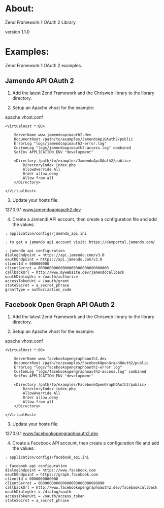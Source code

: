 About:
======

Zend Framework 1 OAuth 2 Library

version 1.1.0

Examples:
=========

Zend Framework 1 OAuth 2 examples.

Jamendo API OAuth 2
-------------------

1) Add the latest Zend Framework and the Chrisweb library to the library directory.

2) Setup an Apache vhost for the example:

apache vhost.conf

```
<VirtualHost *:80>

    ServerName www.jamendoapioauth2.dev
    DocumentRoot /path/to/examples/JamendoApiOAuth2/public
    ErrorLog "logs/jamendoapioauth2-error.log"
    CustomLog "logs/jamendoapioauth2-access.log" combined
    SetEnv APPLICATION_ENV "development"
 
    <Directory /path/to/examples/JamendoApiOAuth2/public>
        DirectoryIndex index.php
        AllowOverride All
        Order allow,deny
        Allow from all
    </Directory>
	
</VirtualHost>
```

3) Update your hosts file:

127.0.0.1 www.jamendoapioauth2.dev

4) Create a Jamendi API account, then create a configuration file and add the values:

```
; application/configs/jamendo_api.ini

; to get a jamendo api account visit: https://devportal.jamendo.com/

; jamendo api configuration
dialogEndpoint = https://api.jamendo.com/v3.0
oauthEndpoint = https://api.jamendo.com/v3.0
clientId = 000000000
clientSecret = 00000000000000000000000000000000
callbackUrl = http://www.mywebsite.dev/jamendocallback
oauthDialogUri = /oauth/authorize
accessTokenUri = /oauth/grant
stateSecret = a_secret_phrase
grantType = authorization_code
```

Facebook Open Graph API OAuth 2
-------------------------------

1) Add the latest Zend Framework and the Chrisweb library to the library directory.

2) Setup an Apache vhost for the example:

apache vhost.conf

```
<VirtualHost *:80>

    ServerName www.facebookopengraphoauth2.dev
    DocumentRoot /path/to/examples/FacebookOpenGraphOAuth2/public
    ErrorLog "logs/facebookopengraphoauth2-error.log"
    CustomLog "logs/facebookopengraphoauth2-access.log" combined
    SetEnv APPLICATION_ENV "development"
 
    <Directory /path/to/examples/FacebookOpenGraphOAuth2/public>
        DirectoryIndex index.php
        AllowOverride All
        Order allow,deny
        Allow from all
    </Directory>
	
</VirtualHost>
```

3) Update your hosts file:

127.0.0.1 www.facebookopengraphoauth2.dev

4) Create a Facebook API account, then create a configuration file and add the values:

```
; application/configs/facebook_api.ini

; facebook api configuration
dialogEndpoint = https://www.facebook.com
oauthEndpoint = https://graph.facebook.com
clientId = 0000000000000
clientSecret = 000000000000000000000000000000
callbackUrl = http://www.facebookopengraphoauth2.dev/facebookcallback
oauthDialogUri = /dialog/oauth
accessTokenUri = /oauth/access_token
stateSecret = a_secret_phrase
```